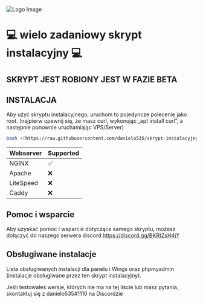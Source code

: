 ![Logo Image](https://github.com/guldkage/Pterodactyl-Installer/blob/main/configs/installer.png?raw=true)

# 💻 wielo zadaniowy skrypt instalacyjny 💻 

## SKRYPT JEST ROBIONY JEST W FAZIE BETA


## INSTALACJA

Aby użyć skryptu instalacyjnego, uruchom to pojedyncze polecenie jako root. (najpierw upewnij się, że masz curl, wykonując „apt install curl”, a następnie ponownie uruchamiając VPS/Server)
```bash
bash <(https://raw.githubusercontent.com/danielo535/skrypt-instalacyjny/main/instalator.sh)
```

| Webserver        | Supported           |
| ---------------- | --------------------| 
| NGINX            | :white_check_mark:  |
| Apache           | :x:                 |
| LiteSpeed        | :x:                 |
| Caddy            | :x:                 |

## Pomoc i wsparcie

Aby uzyskać pomoc i wsparcie dotyczące samego skryptu, możesz dołączyć do naszego serwera discord https://discord.gg/BKRtZsH4jY

## Obsługiwane instalacje

Lista obsługiwanych instalacji dla panelu i Wings oraz phpmyadmin (instalacje obsługiwane przez ten skrypt instalacyjny).

Jeśli testowałeś wersje, których nie ma na tej liście lub masz pytania, skontaktuj się z danielo535#1110 na Discordzie 


